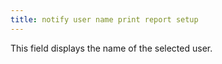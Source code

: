 ```yaml
---
title: notify user name print report setup
---
```



This field displays the name of the selected user.
